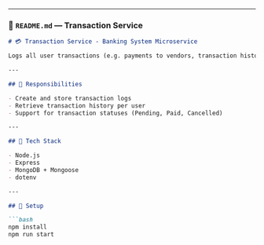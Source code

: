 
---

### 🧾 `README.md` — **Transaction Service**
```markdown
# 💳 Transaction Service - Banking System Microservice

Logs all user transactions (e.g. payments to vendors, transaction history). Stateless service for querying and storing user activities.

---

## 🧠 Responsibilities

- Create and store transaction logs
- Retrieve transaction history per user
- Support for transaction statuses (Pending, Paid, Cancelled)

---

## 📁 Tech Stack

- Node.js
- Express
- MongoDB + Mongoose
- dotenv

---

## 🚀 Setup

```bash
npm install
npm run start
